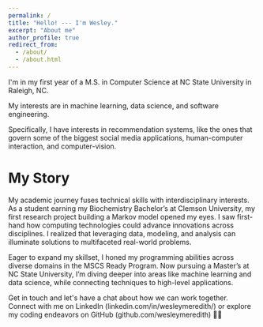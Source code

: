 ```yaml
---
permalink: /
title: "Hello! --- I'm Wesley."
excerpt: "About me"
author_profile: true
redirect_from: 
  - /about/
  - /about.html
---
```


I'm in my first year of a M.S. in Computer Science at NC State University in Raleigh, NC.

My interests are in machine learning, data science, and software engineering.

Specifically, I have interests in recommendation systems, like the ones that govern some of the biggest social media applications, human-computer interaction, and computer-vision.


My Story
======

My academic journey fuses technical skills with interdisciplinary interests. As a student earning my Biochemistry Bachelor’s at Clemson University, my first research project building a Markov model opened my eyes. I saw first-hand how computing technologies could advance innovations across disciplines. I realized that leveraging data, modeling, and analysis can illuminate solutions to multifaceted real-world problems.

Eager to expand my skillset, I honed my programming abilities across diverse domains in the MSCS Ready Program. Now pursuing a Master’s at NC State University, I’m diving deeper into areas like machine learning and data science, while connecting techniques to high-level applications.

Get in touch and let's have a chat about how we can work together. Connect with me on LinkedIn (linkedin.com/in/wesleymeredith/) or explore my coding endeavors on GitHub (github.com/wesleymeredith) 🚀🧬

<!-- Getting started
======
1. Register a GitHub account if you don't have one and confirm your e-mail (required!)
1. Fork [this repository](https://github.com/academicpages/academicpages.github.io) by clicking the "fork" button in the top right. 
1. Go to the repository's settings (rightmost item in the tabs that start with "Code", should be below "Unwatch"). Rename the repository "[your GitHub username].github.io", which will also be your website's URL.
1. Set site-wide configuration and create content & metadata (see below -- also see [this set of diffs](http://archive.is/3TPas) showing what files were changed to set up [an example site](https://getorg-testacct.github.io) for a user with the username "getorg-testacct")
1. Upload any files (like PDFs, .zip files, etc.) to the files/ directory. They will appear at https://[your GitHub username].github.io/files/example.pdf.  
1. Check status by going to the repository settings, in the "GitHub pages" section -->

